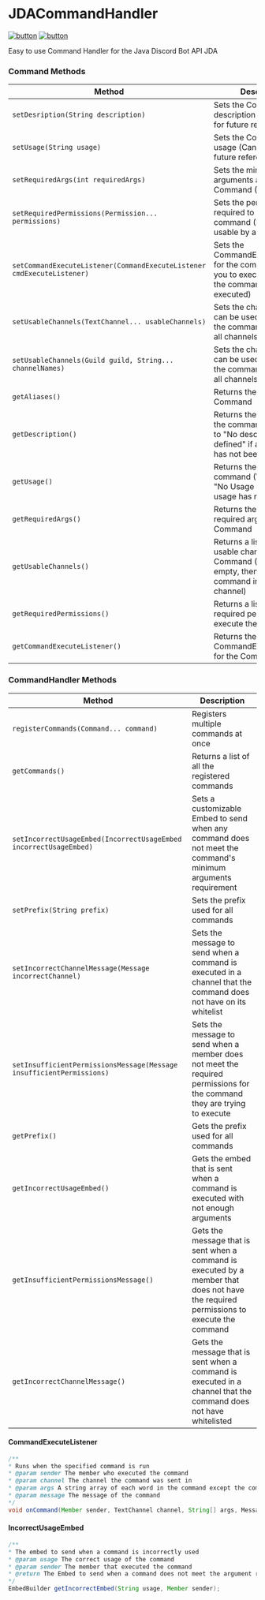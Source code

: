 # JDACommandHandler
[![button](https://i.imgur.com/9EQfVKM.png)](https://github.com/DeDose1/JDACommandHandler/releases)    [![button](https://i.imgur.com/YnbPU6p.png)](https://www.youtube.com/watch?v=fDDtC3AiGVc)

Easy to use Command Handler for the Java Discord Bot API JDA

### Command Methods

| Method  | Description |
| ------------- | ------------- |
| `setDesription(String description)`  | Sets the Command's description (Can be used for future reference)  |
| `setUsage(String usage)`  | Sets the Command's usage (Can be used for future reference)  |
| `setRequiredArgs(int requiredArgs)`  | Sets the minimum arguments allowed for the Command (Defaults to 0)  |
| `setRequiredPermissions(Permission... permissions)`  | Sets the permissions required to execute the command (Defaults to usable by anyone)  |
| `setCommandExecuteListener(CommandExecuteListener cmdExecuteListener)`  | Sets the CommandExecuteListener for the command (Allows you to execute code when the command is executed)  |
| `setUsableChannels(TextChannel... usableChannels)`  | Sets the channels that can be used to execute the command (Defaults to all channels)  |
| `setUsableChannels(Guild guild, String... channelNames)`  | Sets the channels that can be used to execute the command (Defaults to all channels)  |
| `getAliases()`  | Returns the aliasesof the Command  |
| `getDescription()`  | Returns the Description of the command (Will default to "No description defined" if a description has not been set)  |
| `getUsage()`  | Returns the Usage of the command (Will default to "No Usage defined" if a usage has not been set  |
| `getRequiredArgs()`  | Returns the minimum required arguments of the Command  |
| `getUsableChannels()`  | Returns a list of the usable channels for the Command (If the List is empty, then it allows the command in every channel)  |
| `getRequiredPermissions()`  | Returns a list of the required permissions to execute the command  |
| `getCommandExecuteListener()`  | Returns the CommandExecuteListener for the Command  |

### CommandHandler Methods

| Method  | Description |
| ------------- | ------------- |
| `registerCommands(Command... command)`  | Registers multiple commands at once  |
| `getCommands()`  | Returns a list of all the registered commands  |
| `setIncorrectUsageEmbed(IncorrectUsageEmbed incorrectUsageEmbed)`  | Sets a customizable Embed to send when any command does not meet the command's minimum arguments requirement  |
| `setPrefix(String prefix)`  | Sets the prefix used for all commands  |
| `setIncorrectChannelMessage(Message incorrectChannel)`  | Sets the message to send when a command is executed in a channel that the command does not have on its whitelist  |
| `setInsufficientPermissionsMessage(Message insufficientPermissions)`  | Sets the message to send when a member does not meet the required permissions for the command they are trying to execute  |
| `getPrefix()`  | Gets the prefix used for all commands  |
| `getIncorrectUsageEmbed()`  | Gets the embed that is sent when a command is executed with not enough arguments  |
| `getInsufficientPermissionsMessage()`  | Gets the message that is sent when a command is executed by a member that does not have the required permissions to execute the command  |
| `getIncorrectChannelMessage()`  | Gets the message that is sent when a command is executed in a channel that the command does not have whitelisted  |

#### CommandExecuteListener

```java
/**
* Runs when the specified command is run
* @param sender The member who executed the command
* @param channel The channel the command was sent in
* @param args A string array of each word in the command except the command itself
* @param message The message of the command
*/
void onCommand(Member sender, TextChannel channel, String[] args, Message message);
```

#### IncorrectUsageEmbed

```java
/**
* The embed to send when a command is incorrectly used
* @param usage The correct usage of the command
* @param sender The member that executed the command
* @return The Embed to send when a command does not meet the argument requirements
*/
EmbedBuilder getIncorrectEmbed(String usage, Member sender);
```
